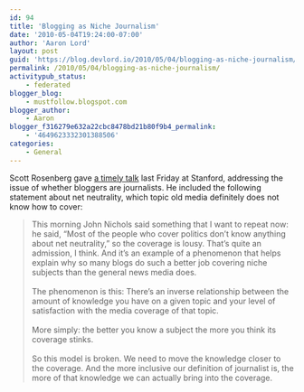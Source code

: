 ```yaml
---
id: 94
title: 'Blogging as Niche Journalism'
date: '2010-05-04T19:24:00-07:00'
author: 'Aaron Lord'
layout: post
guid: 'https://blog.devlord.io/2010/05/04/blogging-as-niche-journalism/'
permalink: /2010/05/04/blogging-as-niche-journalism/
activitypub_status:
    - federated
blogger_blog:
    - mustfollow.blogspot.com
blogger_author:
    - Aaron
blogger_f316279e632a22cbc8478bd21b80f9b4_permalink:
    - '4649623332301388506'
categories:
    - General
---
```


Scott Rosenberg gave <a href="http://www.wordyard.com/2010/05/03/no-more-bouncers-at-the-journalism-club-door/">a timely talk</a> last Friday at Stanford, addressing the issue of whether bloggers are journalists.  He included the following statement about net neutrality, which topic old media definitely does not know how to cover:<blockquote>This morning John Nichols said something that I want to repeat now: he said, “Most of the people who cover politics don’t know anything about net neutrality,” so the coverage is lousy. That’s quite an admission, I think. And it’s an example of a phenomenon that helps explain why so many blogs do such a better job covering niche subjects than the general news media does.<br /><br />The phenomenon is this: There’s an inverse relationship between the amount of knowledge you have on a given topic and your level of satisfaction with the media coverage of that topic.<br /><br />More simply: the better you know a subject the more you think its coverage stinks.<br /><br />So this model is broken. We need to move the knowledge closer to the coverage. And the more inclusive our definition of journalist is, the more of that knowledge we can actually bring into the coverage.</blockquote><div class="blogger-post-footer"></div>